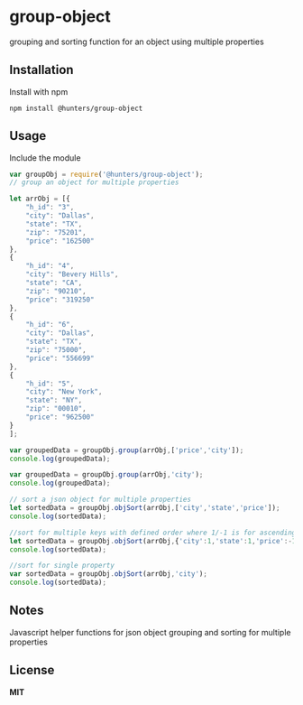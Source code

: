 # group-object
grouping and sorting function for an object using multiple properties

## Installation

Install with npm

```
npm install @hunters/group-object
```

## Usage

Include the module

```javascript
var groupObj = require('@hunters/group-object');
// group an object for multiple properties

let arrObj = [{
    "h_id": "3",
    "city": "Dallas",
    "state": "TX",
    "zip": "75201",
    "price": "162500"
},
{
    "h_id": "4",
    "city": "Bevery Hills",
    "state": "CA",
    "zip": "90210",
    "price": "319250"
},
{
    "h_id": "6",
    "city": "Dallas",
    "state": "TX",
    "zip": "75000",
    "price": "556699"
},
{
    "h_id": "5",
    "city": "New York",
    "state": "NY",
    "zip": "00010",
    "price": "962500"
}
];

var groupedData = groupObj.group(arrObj,['price','city']);
console.log(groupedData); 

var groupedData = groupObj.group(arrObj,'city');
console.log(groupedData); 

// sort a json object for multiple properties
let sortedData = groupObj.objSort(arrObj,['city','state','price']);
console.log(sortedData); 

//sort for multiple keys with defined order where 1/-1 is for ascending/descending orders
let sortedData = groupObj.objSort(arrObj,{'city':1,'state':1,'price':-1});
console.log(sortedData); 

//sort for single property
var sortedData = groupObj.objSort(arrObj,'city');
console.log(sortedData); 
```
## Notes

Javascript helper functions for json object grouping and sorting for multiple properties

## License

**MIT**
